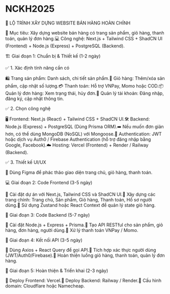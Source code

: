 # NCKH2025
🚀 LỘ TRÌNH XÂY DỰNG WEBSITE BÁN HÀNG HOÀN CHỈNH

🎯 Mục tiêu: Xây dựng website bán hàng có trang sản phẩm, giỏ hàng, thanh toán, quản lý đơn hàng.💻 Công nghệ: Next.js + Tailwind CSS + ShadCN UI (Frontend) + Node.js (Express) + PostgreSQL (Backend).

🏗️ Giai đoạn 1: Chuẩn bị & Thiết kế (1-2 ngày)

✅ 1. Xác định tính năng cần có

🛍️ Trang sản phẩm: Danh sách, chi tiết sản phẩm.🛒 Giỏ hàng: Thêm/xóa sản phẩm, cập nhật số lượng.💳 Thanh toán: Hỗ trợ VNPay, Momo hoặc COD.📦 Quản lý đơn hàng: Xem trạng thái, hủy đơn.👤 Quản lý tài khoản: Đăng nhập, đăng ký, cập nhật thông tin.

✅ 2. Chọn công nghệ

🖥️ Frontend: Next.js (React) + Tailwind CSS + ShadCN UI.🛠️ Backend: Node.js (Express) + PostgreSQL (Dùng Prisma ORM).➡️ Nếu muốn đơn giản hơn, có thể dùng MongoDB (NoSQL) với Mongoose.🔐 Authentication: JWT hoặc dịch vụ Auth0 / Firebase Authentication (hỗ trợ đăng nhập bằng Google, Facebook).☁️ Hosting: Vercel (Frontend) + Render / Railway (Backend).

✅ 3. Thiết kế UI/UX

🎨 Dùng Figma để phác thảo giao diện trang chủ, giỏ hàng, thanh toán.

💻 Giai đoạn 2: Code Frontend (3-5 ngày)

🔹 Cài đặt dự án với Next.js, Tailwind CSS và ShadCN UI.🔹 Xây dựng các trang chính: Trang chủ, Sản phẩm, Giỏ hàng, Thanh toán, Hồ sơ người dùng.🔹 Sử dụng Zustand hoặc React Context để quản lý state giỏ hàng.

🔗 Giai đoạn 3: Code Backend (5-7 ngày)

🔹 Cài đặt Node.js + Express + Prisma.🔹 Tạo API RESTful cho sản phẩm, giỏ hàng, đơn hàng, người dùng.🔹 Xử lý thanh toán VNPay / Momo.

🔄 Giai đoạn 4: Kết nối API (3-5 ngày)

🔹 Dùng Axios + React Query để gọi API.🔹 Tích hợp xác thực người dùng (JWT/Auth0/Firebase).🔹 Hoàn thiện luồng giỏ hàng, thanh toán, quản lý đơn hàng.

🚀 Giai đoạn 5: Hoàn thiện & Triển khai (2-3 ngày)

🔹 Deploy Frontend: Vercel.🔹 Deploy Backend: Railway / Render.🔹 Cấu hình domain: Cloudflare hoặc Namecheap.
